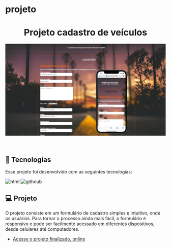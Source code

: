 # projeto<h1 align="center"> Projeto cadastro de veículos </h1>




<p align="center">
  <img alt="cadastro de veiculos" src="./img/link.jpg">
</p>

<br>

## 🚀 Tecnologias

Esse projeto foi desenvolvido com as seguintes tecnologias:

<img alin="center" alt="html" src="https://img.shields.io/badge/HTML5-E34F26?style=for-the-badge&logo=html5&logoColor=white"/>


<img alin="center" alt="githoub" src="https://img.shields.io/badge/CSS3-1572B6?style=for-the-badge&logo=css3&logoColor=white"/>


## 💻 Projeto

O projeto consiste em um formulário de cadastro simples e intuitivo, onde os usuários. Para tornar o processo ainda mais fácil, o formulário é responsivo e pode ser facilmente acessado em diferentes dispositivos, desde celulares até computadores.

- [Acesse o projeto finalizado, online](https://lnkd.in/d3weNXDB)

